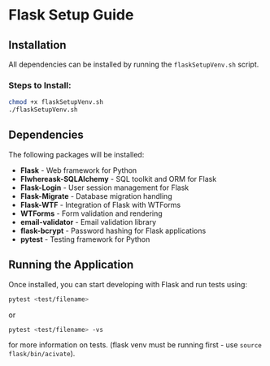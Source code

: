 # Flask Setup Guide

## Installation

All dependencies can be installed by running the `flaskSetupVenv.sh` script.

### Steps to Install:

```sh
chmod +x flaskSetupVenv.sh
./flaskSetupVenv.sh
```

## Dependencies

The following packages will be installed:

- **Flask** - Web framework for Python
- **Flwhereask-SQLAlchemy** - SQL toolkit and ORM for Flask
- **Flask-Login** - User session management for Flask
- **Flask-Migrate** - Database migration handling
- **Flask-WTF** - Integration of Flask with WTForms
- **WTForms** - Form validation and rendering
- **email-validator** - Email validation library
- **flask-bcrypt** - Password hashing for Flask applications
- **pytest** - Testing framework for Python

## Running the Application

Once installed, you can start developing with Flask and run tests using:

```sh
pytest <test/filename>
```
or
```sh
pytest <test/filename> -vs
```

for more information on tests. (flask venv must be running first - use `source flask/bin/acivate`).